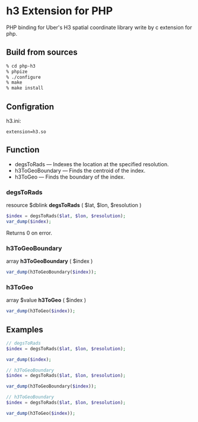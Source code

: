 # h3 Extension for PHP

PHP binding for Uber's H3 spatial coordinate library write by c extension for php.

## Build from sources

``` bash
% cd php-h3
% phpize
% ./configure
% make
% make install
```

## Configration

h3.ini:

```
extension=h3.so
```

## Function

* degsToRads  — Indexes the location at the specified resolution.
* h3ToGeoBoundary — Finds the centroid of the index.
* h3ToGeo — Finds the boundary of the index.

### degsToRads

resource $dblink **degsToRads** ( \$lat, \$lon, \$resolution )

```php
$index = degsToRads($lat, $lon, $resolution);
var_dump($index);
```
Returns 0 on error.

### h3ToGeoBoundary

array  **h3ToGeoBoundary** ( \$index )

```php
var_dump(h3ToGeoBoundary($index));
```

### h3ToGeo

array $value **h3ToGeo** ( \$index )

```php
var_dump(h3ToGeo($index));
```

## Examples

```php
// degsToRads
$index = degsToRads($lat, $lon, $resolution);

var_dump($index);
```

```php
// h3ToGeoBoundary
$index = degsToRads($lat, $lon, $resolution);

var_dump(h3ToGeoBoundary($index));
```

```php
// h3ToGeoBoundary
$index = degsToRads($lat, $lon, $resolution);

var_dump(h3ToGeo($index));
```
